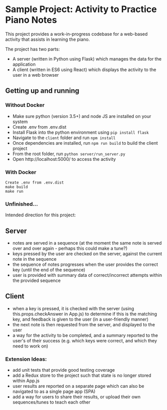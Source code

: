 # Sample Project: Activity to Practice Piano Notes

This project provides a work-in-progress codebase for a web-based activity that assists in learning the piano.

The project has two parts:

- A server (written in Python using Flask) which manages the data for the application
- A client (written in ES6 using React) which displays the activity to the user in a web browser

## Getting up and running

### Without Docker

- Make sure python (version 3.5+) and node JS are installed on your system
- Create .env from .env.dist
- Install Flask into the python environment using `pip install flask`
- Navigate to the `client` folder and run `npm install`
- Once dependencies are installed, run `npm run build` to build the client project
- From the root folder, run `python server/run_server.py`
- Open http://localhost:5000/ to access the activity

### With Docker

```
Create .env from .env.dist
make build
make run
```

### Unfinished...

Intended direction for this project:

## Server

- notes are served in a sequence (at the moment the same note is served over and over again - perhaps this could make a tune?)
- keys pressed by the user are checked on the server, against the current note in the sequence
- the sequence of notes progresses when the user provides the correct key (until the end of the sequence)
- user is provided with summary data of correct/incorrect attempts within the provided sequence

## Client

- when a key is pressed, it is checked with the server (using this.props.checkAnswer in App.js) to determine if this is the matching key, and feedback is given to the user (in a user-friendly manner)
- the next note is then requested from the server, and displayed to the user
- a way for the activity to be completed, and a summary reported to the user's of their success (e.g. which keys were correct, and which they need to work on)

### Extension Ideas:

- add unit tests that provide good testing coverage
- add a Redux store to the project such that state is no longer stored within App.js
- user results are reported on a separate page which can also be navigated to as a single page app (SPA)
- add a way for users to share their results, or upload their own sequences/tunes to teach each other
